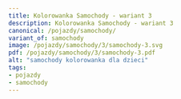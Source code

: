 ```yaml
---
title: Kolorowanka Samochody - wariant 3
description: Kolorowanka Samochody - wariant 3
canonical: /pojazdy/samochody/
variant_of: samochody
image: /pojazdy/samochody/3/samochody-3.svg
pdf: /pojazdy/samochody/3/samochody-3.pdf
alt: "samochody kolorowanka dla dzieci"
tags:
- pojazdy
- samochody
---
```

